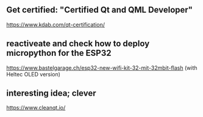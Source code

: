 ## Get certified: "Certified Qt and QML Developer"
https://www.kdab.com/qt-certification/

## reactiveate and check how to deploy micropython for the ESP32
https://www.bastelgarage.ch/esp32-new-wifi-kit-32-mit-32mbit-flash
(with Heltec OLED version)

## interesting idea; clever
https://www.cleanqt.io/
